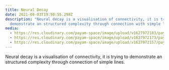 ```yaml
---
title: Neural Decay
date: 2021-08-03T19:50:55.298Z
description: "Neural decay is a visualisation of connectivity, it is trying to
  demonstrate an structured complexity through connection with simple lines  "
media:
  - https://res.cloudinary.com/payam-space/image/upload/v1627972183/payam/neural_decay_gxgfqr.jpg
  - https://res.cloudinary.com/payam-space/image/upload/v1627972173/payam/neuralentanglement_wm0qsz.jpg
  - https://res.cloudinary.com/payam-space/image/upload/v1627972157/payam/Screenshot_2021-07-27_at_23.17.00_x0m0nx.png
---
```

Neural decay is a visualisation of connectivity, it is trying to demonstrate an structured complexity through connection of simple lines.